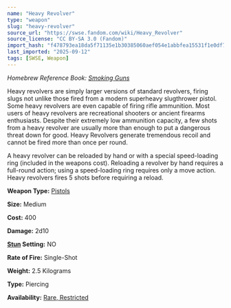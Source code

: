 ```yaml
---
name: "Heavy Revolver"
type: "weapon"
slug: "heavy-revolver"
source_url: "https://swse.fandom.com/wiki/Heavy_Revolver"
source_license: "CC BY-SA 3.0 (Fandom)"
import_hash: "f478793ea18da5f71135e1b30385060aef054e1abbfea15531f1e0df75f3f91a"
last_imported: "2025-09-12"
tags: [SWSE, Weapon]
---
```

*Homebrew Reference Book: [Smoking Guns](https://swse.fandom.com/wiki/Smoking_Guns)*

Heavy revolvers are simply larger versions of standard revolvers, firing slugs not unlike those fired from a modern superheavy slugthrower pistol. Some heavy revolvers are even capable of firing rifle ammunition. Most users of heavy revolvers are recreational shooters or ancient firearms enthusiasts. Despite their extremely low ammunition capacity, a few shots from a heavy revolver are usually more than enough to put a dangerous threat down for good. Heavy Revolvers generate tremendous recoil and cannot be fired more than once per round.

A heavy revolver can be reloaded by hand or with a special speed-loading ring (included in the weapons cost). Reloading a revolver by hand requires a full-round action; using a speed-loading ring requires only a move action. Heavy revolvers fires 5 shots before requiring a reload. 

**Weapon Type:** [Pistols](https://swse.fandom.com/wiki/Pistols)

**Size:** Medium

**Cost:** 400

**Damage:** 2d10

**[Stun](https://swse.fandom.com/wiki/Stun) Setting:** NO

**Rate of Fire:** Single-Shot

**Weight:** 2.5 Kilograms

**Type:** Piercing

**Availability:** [Rare, Restricted](https://swse.fandom.com/wiki/Licensed)